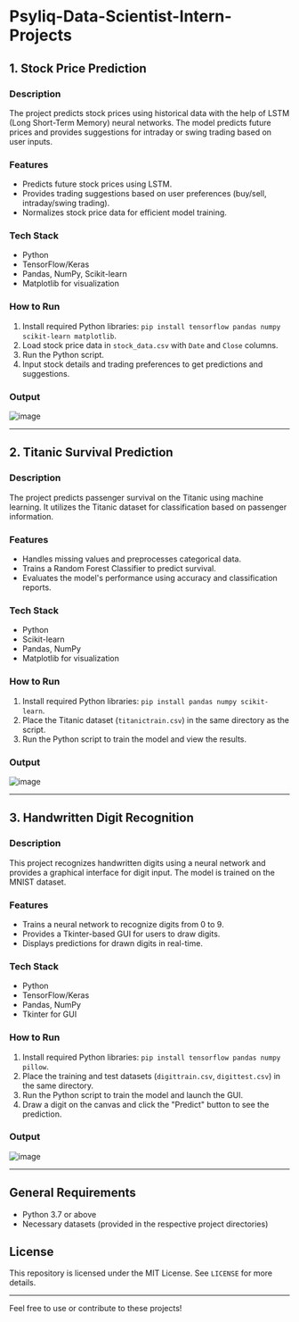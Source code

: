 # Psyliq-Data-Scientist-Intern-Projects


## 1. **Stock Price Prediction**

### Description
The project predicts stock prices using historical data with the help of LSTM (Long Short-Term Memory) neural networks. The model predicts future prices and provides suggestions for intraday or swing trading based on user inputs.

### Features
- Predicts future stock prices using LSTM.
- Provides trading suggestions based on user preferences (buy/sell, intraday/swing trading).
- Normalizes stock price data for efficient model training.

### Tech Stack
- Python
- TensorFlow/Keras
- Pandas, NumPy, Scikit-learn
- Matplotlib for visualization

### How to Run
1. Install required Python libraries: `pip install tensorflow pandas numpy scikit-learn matplotlib`.
2. Load stock price data in `stock_data.csv` with `Date` and `Close` columns.
3. Run the Python script.
4. Input stock details and trading preferences to get predictions and suggestions.
### Output
![image](https://github.com/user-attachments/assets/20a9944d-5a82-4099-8557-06acbb9ee354)


---

## 2. **Titanic Survival Prediction**

### Description
The project predicts passenger survival on the Titanic using machine learning. It utilizes the Titanic dataset for classification based on passenger information.

### Features
- Handles missing values and preprocesses categorical data.
- Trains a Random Forest Classifier to predict survival.
- Evaluates the model's performance using accuracy and classification reports.

### Tech Stack
- Python
- Scikit-learn
- Pandas, NumPy
- Matplotlib for visualization

### How to Run
1. Install required Python libraries: `pip install pandas numpy scikit-learn`.
2. Place the Titanic dataset (`titanictrain.csv`) in the same directory as the script.
3. Run the Python script to train the model and view the results.

### Output
![image](https://github.com/user-attachments/assets/bc86b5f9-64b1-4f29-a138-04d2ff4200f5)

---

## 3. **Handwritten Digit Recognition**

### Description
This project recognizes handwritten digits using a neural network and provides a graphical interface for digit input. The model is trained on the MNIST dataset.

### Features
- Trains a neural network to recognize digits from 0 to 9.
- Provides a Tkinter-based GUI for users to draw digits.
- Displays predictions for drawn digits in real-time.

### Tech Stack
- Python
- TensorFlow/Keras
- Pandas, NumPy
- Tkinter for GUI

### How to Run
1. Install required Python libraries: `pip install tensorflow pandas numpy pillow`.
2. Place the training and test datasets (`digittrain.csv`, `digittest.csv`) in the same directory.
3. Run the Python script to train the model and launch the GUI.
4. Draw a digit on the canvas and click the "Predict" button to see the prediction.

### Output
![image](https://github.com/user-attachments/assets/dec45fee-c8ac-4ee4-b6a1-51e78386f2e2)

---

## General Requirements
- Python 3.7 or above
- Necessary datasets (provided in the respective project directories)

## License
This repository is licensed under the MIT License. See `LICENSE` for more details.

---

Feel free to use or contribute to these projects!
